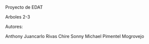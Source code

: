 Proyecto de EDAT

Arboles 2-3



Autores:

Anthony Juancarlo Rivas Chire
Sonny Michael Pimentel Mogrovejo
